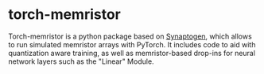 # torch-memristor

Torch-memristor is a python package based on [Synaptogen](https://github.com/thennen/Synaptogen), which allows to run simulated memristor arrays with PyTorch. It includes code to aid with quantization aware training, as well as memristor-based drop-ins for neural network layers such as the "Linear" Module.
